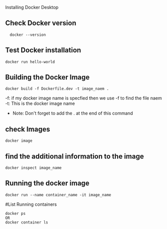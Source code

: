 Installing Docker Desktop 

## Check Docker version
  
      docker --version

## Test Docker installation

    docker run hello-world
## Building the Docker Image
  
    docker build -f Dockerfile.dev -t image_naem .
-f: if my docker image name is specfied then we use -f to find the file naem
-t: This is the docker image name 
* Note: Don't forget to add the . at the end of this command

## check Images

    docker image


## find the additional information to the image

    docker inspect image_name

## Running the docker image

    docker run --name container_name -it image_name

#List Running containers
  

    docker ps
    OR
    docker container ls

